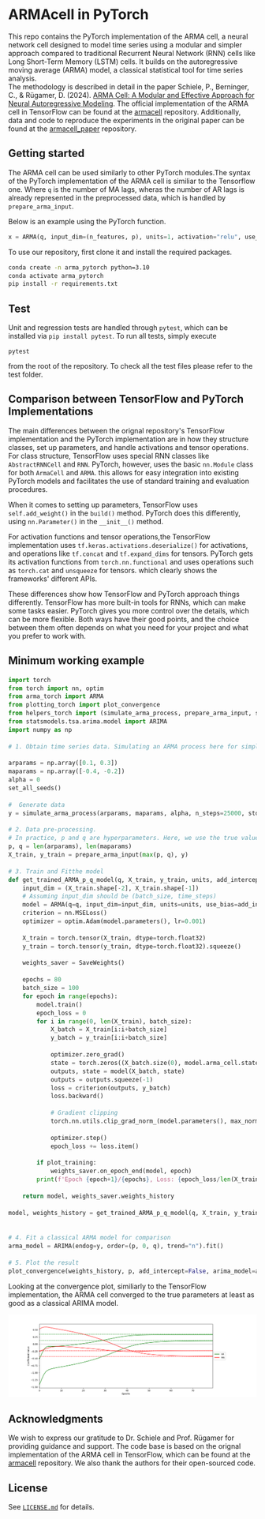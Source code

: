 # ARMAcell in PyTorch 

This repo contains the PyTorch implementation of the ARMA cell, a neural network cell designed to model time series using a modular and simpler approach compared to traditional Recurrent Neural Network (RNN) cells like Long Short-Term Memory (LSTM) cells. It builds on the autoregressive moving average (ARMA) model, a classical statistical tool for time series analysis.     
The methodology is described in detail in the paper Schiele, P., Berninger, C., & Rügamer, D. (2024). [ARMA Cell: A Modular and Effective Approach for Neural Autoregressive Modeling](https://arxiv.org/abs/2208.14919). The official implementation of the ARMA cell in TensorFlow can be found at the [armacell](https://github.com/phschiele/armacell_paper) repository. Additionally, data and code to reproduce the experiments in the original paper can be found at the [armacell_paper](https://github.com/phschiele/armacell_paper) repository.



## Getting started

The ARMA cell can be used similarly to other PyTorch modules.The syntax of the PyTorch implementation of the ARMA cell is similiar to the Tensorflow  one. Where `q` is the number of MA lags, wheras the number of AR lags is already represented in the preprocessed data, which is handled by `prepare_arma_input`.

Below is an example using the PyTorch function.

```python
x = ARMA(q, input_dim=(n_features, p), units=1, activation="relu", use_bias=True)(x)
```

 To use our repository, first clone it and install the required packages. 
 
```bash
conda create -n arma_pytorch python=3.10
conda activate arma_pytorch
pip install -r requirements.txt
```

## Test
Unit and regression tests are handled through `pytest`, which can be installed via `pip install pytest`.
To run all tests, simply execute
```shell
pytest
```
from the root of the repository. To check all the test files please refer to the test folder.


## Comparison between TensorFlow and PyTorch Implementations

The main differences between the orignal repository's TensorFlow implementation and the PyTorch implementation are in how they structure classes, set up parameters, and handle activations and tensor operations. For class structure, TensorFlow uses special RNN classes like `AbstractRNNCell` and `RNN`. PyTorch, however, uses the basic `nn.Module` class for both `ArmaCell` and `ARMA`.  this allows for easy integration into existing PyTorch models and facilitates the use of standard training and evaluation procedures. 

When it comes to setting up parameters, TensorFlow uses `self.add_weight()` in the `build()` method. PyTorch does this differently, using `nn.Parameter()` in the `__init__()` method.

For activation functions and tensor operations,the TensorFlow implementation uses `tf.keras.activations.deserialize()` for activations, and operations like `tf.concat` and `tf.expand_dims` for tensors. PyTorch gets its activation functions from `torch.nn.functional` and uses operations such as `torch.cat` and `unsqueeze` for tensors. which clearly shows the frameworks' different APIs.

These differences show how TensorFlow and PyTorch approach things differently. TensorFlow has more built-in tools for RNNs, which can make some tasks easier. PyTorch gives you more control over the details, which can be more flexible. Both ways have their good points, and the choice between them often depends on what you need for your project and what you prefer to work with.


## Minimum working example
```python
import torch
from torch import nn, optim
from arma_torch import ARMA
from plotting_torch import plot_convergence
from helpers_torch import (simulate_arma_process, prepare_arma_input, set_all_seeds, SaveWeights)
from statsmodels.tsa.arima.model import ARIMA
import numpy as np

# 1. Obtain time series data. Simulating an ARMA process here for simplicity

arparams = np.array([0.1, 0.3])
maparams = np.array([-0.4, -0.2])
alpha = 0
set_all_seeds()

#  Generate data
y = simulate_arma_process(arparams, maparams, alpha, n_steps=25000, std=2)

# 2. Data pre-processing.
# In practice, p and q are hyperparameters. Here, we use the true values.
p, q = len(arparams), len(maparams)
X_train, y_train = prepare_arma_input(max(p, q), y)

# 3. Train and Fitthe model
def get_trained_ARMA_p_q_model(q, X_train, y_train, units, add_intercept=False, plot_training=False, **kwargs):
    input_dim = (X_train.shape[-2], X_train.shape[-1])
    # Assuming input_dim should be (batch_size, time_steps)
    model = ARMA(q=q, input_dim=input_dim, units=units, use_bias=add_intercept, **kwargs)
    criterion = nn.MSELoss()
    optimizer = optim.Adam(model.parameters(), lr=0.001)

    X_train = torch.tensor(X_train, dtype=torch.float32)
    y_train = torch.tensor(y_train, dtype=torch.float32).squeeze()

    weights_saver = SaveWeights()

    epochs = 80
    batch_size = 100
    for epoch in range(epochs):
        model.train()
        epoch_loss = 0
        for i in range(0, len(X_train), batch_size):
            X_batch = X_train[i:i+batch_size]
            y_batch = y_train[i:i+batch_size]

            optimizer.zero_grad()
            state = torch.zeros((X_batch.size(0), model.arma_cell.state_size[0], model.arma_cell.state_size[1]))
            outputs, state = model(X_batch, state)
            outputs = outputs.squeeze(-1)
            loss = criterion(outputs, y_batch)
            loss.backward()
            
            # Gradient clipping
            torch.nn.utils.clip_grad_norm_(model.parameters(), max_norm=1.0)
            
            optimizer.step()
            epoch_loss += loss.item()

        if plot_training:
            weights_saver.on_epoch_end(model, epoch)
        print(f'Epoch {epoch+1}/{epochs}, Loss: {epoch_loss/len(X_train)}')

    return model, weights_saver.weights_history

model, weights_history = get_trained_ARMA_p_q_model(q, X_train, y_train, units=1, add_intercept=False, plot_training=True)


# 4. Fit a classical ARMA model for comparison
arma_model = ARIMA(endog=y, order=(p, 0, q), trend="n").fit()

# 5. Plot the result
plot_convergence(weights_history, p, add_intercept=False, arima_model=arma_model, path="image.png")
```

Looking at the convergence plot, similiarly to the TensorFlow implementation, the ARMA cell converged to the true parameters at least as good as a classical ARIMA model.

![convergence plot](example/image.png)




## Acknowledgments
We wish to express our gratitude to Dr. Schiele and Prof. Rügamer for providing guidance and support. The code base is based on the orignal implementation of the ARMA cell in TensorFlow, which can be found at the [armacell](https://github.com/phschiele/armacell_paper) repository. We also thank the authors for their open-sourced code.


## License
See [`LICENSE.md`](LICENSE.md) for details.


